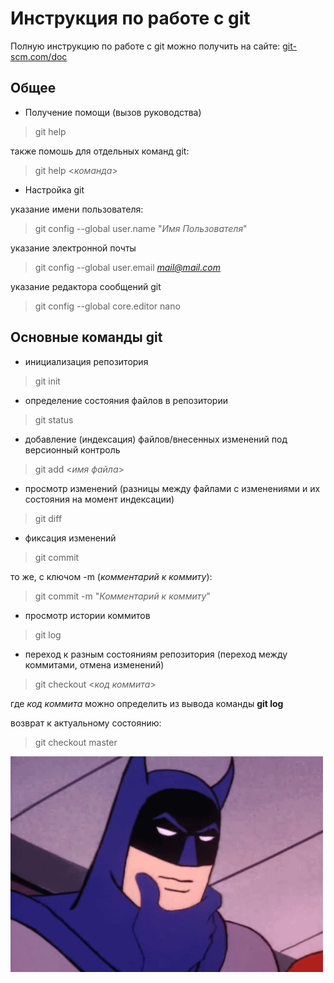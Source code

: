 # Инструкция по работе с git

Полную инструкцию по работе с git можно получить на сайте: [git-scm.com/doc](https://git-scm.com/doc)

## Общее

* Получение помощи (вызов руководства)

> git help

также помошь для отдельных команд git:

> git help <*команда*>

* Настройка git

указание имени пользователя:

> git config --global user.name "*Имя Пользователя*"

указание электронной почты

> git config --global user.email *mail@mail.com*

указание редактора сообщений git

>git config --global core.editor nano

## Основные команды git

* инициализация репозитория

> git init

* определение состояния файлов в репозитории

> git status

* добавление (индексация) файлов/внесенных изменений под версионный контроль

> git add <*имя файла*>

* просмотр изменений (разницы между файлами с изменениями и их состояния на момент индексации)

> git diff

* фиксация изменений

> git commit

то же, с ключом -m (*комментарий к коммиту*):

> git commit -m "*Комментарий к коммиту*"

* просмотр истории коммитов

> git log

* переход к разным состояниям репозитория (переход между коммитами, отмена изменений)

> git checkout <*код коммита*>

где *код коммита* можно определить из вывода команды **git log**

возврат к актуальному состоянию:

> git checkout master

![no picture](res\batman.gif)
